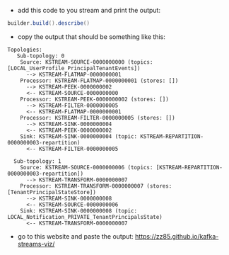 - add this code to you stream and print the output: 
```scala 
builder.build().describe()
```
- copy the output that should be something like this:
```
Topologies:
   Sub-topology: 0
    Source: KSTREAM-SOURCE-0000000000 (topics: [LOCAL_UserProfile_PrincipalTenantEvents])
      --> KSTREAM-FLATMAP-0000000001
    Processor: KSTREAM-FLATMAP-0000000001 (stores: [])
      --> KSTREAM-PEEK-0000000002
      <-- KSTREAM-SOURCE-0000000000
    Processor: KSTREAM-PEEK-0000000002 (stores: [])
      --> KSTREAM-FILTER-0000000005
      <-- KSTREAM-FLATMAP-0000000001
    Processor: KSTREAM-FILTER-0000000005 (stores: [])
      --> KSTREAM-SINK-0000000004
      <-- KSTREAM-PEEK-0000000002
    Sink: KSTREAM-SINK-0000000004 (topic: KSTREAM-REPARTITION-0000000003-repartition)
      <-- KSTREAM-FILTER-0000000005

  Sub-topology: 1
    Source: KSTREAM-SOURCE-0000000006 (topics: [KSTREAM-REPARTITION-0000000003-repartition])
      --> KSTREAM-TRANSFORM-0000000007
    Processor: KSTREAM-TRANSFORM-0000000007 (stores: [TenantPrincipalStateStore])
      --> KSTREAM-SINK-0000000008
      <-- KSTREAM-SOURCE-0000000006
    Sink: KSTREAM-SINK-0000000008 (topic: LOCAL_Notification_PRIVATE_TenantPrincipalsState)
      <-- KSTREAM-TRANSFORM-0000000007
```

- go to this website and paste the output: https://zz85.github.io/kafka-streams-viz/
